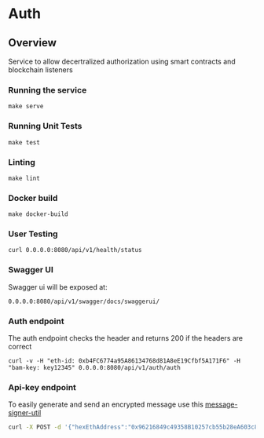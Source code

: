 # Auth

## Overview
Service to allow decertralized authorization using smart contracts and blockchain listeners

### Running the service
```shell
make serve
```

### Running Unit Tests
```shell
make test
```

### Linting
```shell
make lint
```

### Docker build
```shell
make docker-build
```

### User Testing
```shell
curl 0.0.0.0:8080/api/v1/health/status
```

### Swagger UI
Swagger ui will be exposed at:
```
0.0.0.0:8080/api/v1/swagger/docs/swaggerui/
```

### Auth endpoint
The auth endpoint checks the header and returns 200 if the headers are correct
```
curl -v -H "eth-id: 0xb4FC6774a95A86134768d81A8eE19Cfbf5A171F6" -H "bam-key: key12345" 0.0.0.0:8080/api/v1/auth/auth
```

### Api-key endpoint

To easily generate and send an encrypted message use this [message-signer-util](https://github.com/blockchain-abstraction-middleware/sign-message)

```sh
curl -X POST -d '{"hexEthAddress":"0x96216849c49358B10257cb55b28eA603c874b05E",  "hexHash":"0x61769b78c27a41b019fbd77bcf081b95dd399f3403de48e046a2e8c1a6554422","hexSignature":"0xbb1406de26f19b664f3263d19016aadaf797c6c773889cd4f1e1e92d7843008b2436dbffea0a4db6e3d047c86f1615d94f0458affcc9d9e0067d6acba807b0b101"}' 0.0.0.0:8080/api/v1/auth/serve-api-key
```